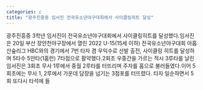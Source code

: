 ```yaml
---
categories: c
title: "광주진흥중 임서진 전국유소년야구대회에서 사이클링히트 달성"
---
```

광주진흥중 3학년 임서진이 전국유소년야구대회에서 사이클링히트를 달성했다.임서진은 20일 부산 장안천야구장에서 열린 2022 U-15(15세 이하) 전국유소년야구대회 아홉산숲리그 HBC와의 경기에서 7번 타자 겸 우익수로 선발 출전, 사이클링 히트를 달성하며 5타수 5안타(1홈런) 7타점으로 활약했다.2회초 우중간을 가르는 적시 3루타를 날린 임서진은 3회초 무사 1루에서 중월 2루타를 터뜨리며 주자를 홈으로 불러들였다.이어 5회초에는 무사 1, 2루에서 가운데 담장을 넘기는 3점포를 터뜨렸다. 타자 일순하면서 5회 또다시 타석에 들
